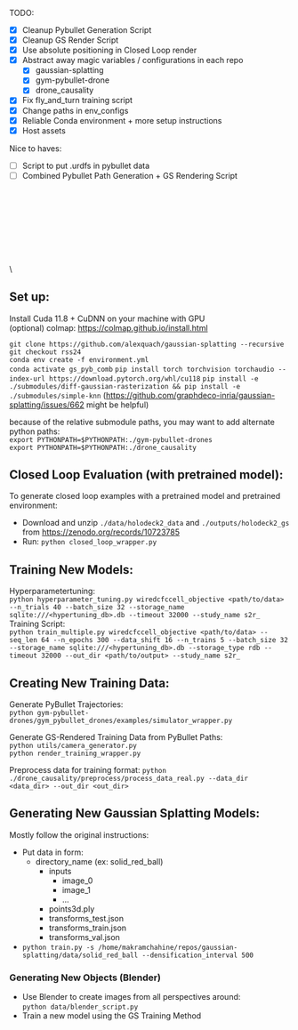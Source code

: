 TODO:
- [x] Cleanup Pybullet Generation Script
- [x] Cleanup GS Render Script
- [x] Use absolute positioning in Closed Loop render
- [x] Abstract away magic variables / configurations in each repo
  - [x] gaussian-splatting
  - [x] gym-pybullet-drone
  - [x] drone_causality
- [x] Fix fly_and_turn training script
- [x] Change paths in env_configs
- [x] Reliable Conda environment + more setup instructions
- [x] Host assets

Nice to haves:
- [ ] Script to put .urdfs in pybullet data
- [ ] Combined Pybullet Path Generation + GS Rendering Script

\
\
\
\
\
\
\
\
\
## Set up:
Install Cuda 11.8 + CuDNN on your machine with GPU\
(optional) colmap: https://colmap.github.io/install.html

`git clone https://github.com/alexquach/gaussian-splatting --recursive` \
`git checkout rss24` \
`conda env create -f environment.yml`\
`conda activate gs_pyb_comb`
`pip install torch torchvision torchaudio --index-url https://download.pytorch.org/whl/cu118`
`pip install -e ./submodules/diff-gaussian-rasterization && pip install -e ./submodules/simple-knn`
(https://github.com/graphdeco-inria/gaussian-splatting/issues/662 might be helpful)
<!-- `git submodule update --init --recursive` -->

because of the relative submodule paths, you may want to add alternate python paths:\
`export PYTHONPATH=$PYTHONPATH:./gym-pybullet-drones`\
`export PYTHONPATH=$PYTHONPATH:./drone_causality`

## Closed Loop Evaluation (with pretrained model):
To generate closed loop examples with a pretrained model and pretrained environment:
- Download and unzip `./data/holodeck2_data` and `./outputs/holodeck2_gs` from https://zenodo.org/records/10723785
- Run: `python closed_loop_wrapper.py`

## Training New Models:
Hyperparametertuning:\
`python hyperparameter_tuning.py wiredcfccell_objective <path/to/data> --n_trials 40 --batch_size 32 --storage_name sqlite:///<hypertuning_db>.db --timeout 32000 --study_name s2r_`\
Training Script:\
`python train_multiple.py wiredcfccell_objective <path/to/data> --seq_len 64 --n_epochs 300 --data_shift 16 --n_trains 5 --batch_size 32 --storage_name sqlite:///<hypertuning_db>.db --storage_type rdb --timeout 32000 --out_dir <path/to/output> --study_name s2r_`


## Creating New Training Data:
Generate PyBullet Trajectories:\
`python gym-pybullet-drones/gym_pybullet_drones/examples/simulator_wrapper.py`

Generate GS-Rendered Training Data from PyBullet Paths:\
`python utils/camera_generator.py `\
`python render_training_wrapper.py`

Preprocess data for training format:
`python ./drone_causality/preprocess/process_data_real.py --data_dir <data_dir> --out_dir <out_dir>`

## Generating New Gaussian Splatting Models:
Mostly follow the original instructions:
- Put data in form:
  - directory_name (ex: solid_red_ball)
    - inputs
      - image_0
      - image_1
      - ...
    - points3d.ply
    - transforms_test.json
    - transforms_train.json
    - transforms_val.json
- `python train.py -s /home/makramchahine/repos/gaussian-splatting/data/solid_red_ball --densification_interval 500`

### Generating New Objects (Blender)
- Use Blender to create images from all perspectives around:\
`python data/blender_script.py`
- Train a new model using the GS Training Method